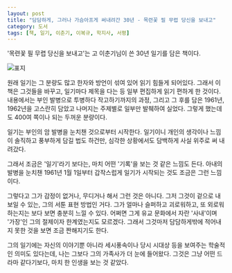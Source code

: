 ```yaml
---
layout: post
title: "담담하게, 그러나 가슴아프게 써내려간 30년 - 목련꽃 필 무렵 당신을 보내고"
category: 도서
tags: [책, 일기, 이춘기, 이복규, 학지사, 서평]
---
```


'목련꽃 필 무렵 당신을 보내고'는
고 이춘기님이 쓴 30년 일기를 담은 책이다.

![표지](https://lh3.googleusercontent.com/kkWdh71RXFLVYtB3VwZRzEXtt-0ftS7BScShdJFFfBPze6gh-pl3VNmj-oqFZTQCVfqffnvetjybgw=s480)

원래 일기는 그 분량도 많고 한자와 방언이 섞여 있어 읽기 힘들게 되어있다.
그래서 이 책은 그것들을 바꾸고,
일기마다 제목을 다는 등 일부 편집하게 읽기 편하게 한 것이다.
내용에서는 부인 발병으로 투병하다 작고하기까지의 과정,
그리고 그 후를 담은 1961년, 1962년을 고스란히 담았고
나머지는 주제별로 일부만 발췌하여 실었다.
그렇게 했는데도 400여 쪽이나 되는 두꺼운 분량이다.

일기는 부인의 암 발병을 눈치챈 것으로부터 시작한다.
일기이니 개인의 생각이나 느낌이 솔직하고 풍부하게 담길 법도 하건만,
심각한 상황에서도 담백하게 사실 위주로 써 내려갔다.

그래서 조금은 '일기'라기 보다는, 마치 어떤 '기록'을 보는 것 같은 느낌도 든다.
아내의 발병을 눈치챈 1961년 1월 1일부터
갑작스럽게 일기가 시작되는 것도 조금은 그런 느낌이다.

그렇다고 그가 감정이 없거나, 무디거나 해서 그런 것은 아니다.
그저 그것이 겉으로 내보일 수 있는, 그의 서툰 표현 방법인 거다.
그가 얼마나 슬퍼하고 괴로워하고, 또 외로워하는지는 보다 보면 충분히 느낄 수 있다.
어쩌면 그게 유교 문화에서 자란 '사내'이며 '가장'인 그의 절제이자 한계였는지도 모르겠다.
그래서 그것마저 담담하게밖에 적어내지 못한 것을 보면 조금 짠해지기도 한다.

그의 일기에는 자신의 이야기뿐 아니라
세시풍속이나 당시 시대상 등을 보여주는 학술적인 의미도 있다는데,
나는 그보다 그의 가족사가 더 눈에 들어왔다.
그것은 그냥 어떤 드라마 같다기보다,
마치 한 인생을 보는 것 같았다.
